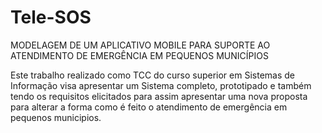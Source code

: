 # Tele-SOS
MODELAGEM DE UM APLICATIVO MOBILE PARA SUPORTE AO ATENDIMENTO DE EMERGÊNCIA EM PEQUENOS MUNICÍPIOS

Este trabalho realizado como TCC do curso superior em Sistemas de Informação visa apresentar um Sistema completo, prototipado e também tendo os requisitos elicitados para assim apresentar uma nova proposta para alterar a forma como é feito o atendimento de emergência em pequenos municipios. 
